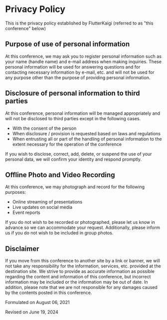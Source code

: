 # Privacy Policy

This is the privacy policy established by FlutterKaigi (referred to as "this conference" below)

## Purpose of use of personal information

At this conference, we may ask you to register personal information such as your name (handle name) and e-mail address when making inquiries. These personal information will be used for answering questions and for contacting necessary information by e-mail, etc. and will not be used for any purpose other than the purpose of providing personal information.

## Disclosure of personal information to third parties

At this conference, personal information will be managed appropriately and will not be disclosed to third parties except in the following cases.

- With the consent of the person
- When disclosure / provision is requested based on laws and regulations
- When entrusting all or part of the handling of personal information to the extent necessary for the operation of the conference

If you wish to disclose, correct, add, delete, or suspend the use of your personal data, we will confirm your identity and respond promptly.

## Offline Photo and Video Recording

At this conference, we may photograph and record for the following purposes:

- Online streaming of presentations
- Live updates on social media
- Event reports

If you do not wish to be recorded or photographed, please let us know in advance so we can accommodate your request. Additionally, please inform us if you do not wish to be included in group photos.

## Disclaimer

If you move from this conference to another site by a link or banner, we will not take any responsibility for the information, services, etc. provided at the destination site. We strive to provide as accurate information as possible regarding the content and information of this conference, but incorrect information may be included or the information may be out of date. In addition, please note that we are not responsible for any damages caused by the contents posted in this conference.

Formulated on August 06, 2021

Revised on June 19, 2024
